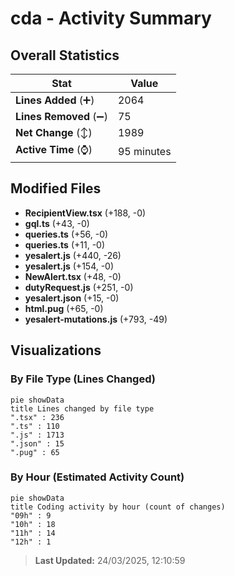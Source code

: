 # cda - Activity Summary 

## Overall Statistics

| Stat                   | Value                                                             |
| ---------------------- | ----------------------------------------------------------------- |
| **Lines Added** (➕)   | 2064                                          |
| **Lines Removed** (➖) | 75                                        |
| **Net Change** (↕)    | 1989                |
| **Active Time** (⌚)   | 95 minutes |


## Modified Files
- **RecipientView.tsx** (+188, -0)
- **gql.ts** (+43, -0)
- **queries.ts** (+56, -0)
- **queries.ts** (+11, -0)
- **yesalert.js** (+440, -26)
- **yesalert.js** (+154, -0)
- **NewAlert.tsx** (+48, -0)
- **dutyRequest.js** (+251, -0)
- **yesalert.json** (+15, -0)
- **html.pug** (+65, -0)
- **yesalert-mutations.js** (+793, -49)

## Visualizations

### By File Type (Lines Changed)

```mermaid
pie showData
title Lines changed by file type
".tsx" : 236
".ts" : 110
".js" : 1713
".json" : 15
".pug" : 65
```

### By Hour (Estimated Activity Count)

```mermaid
pie showData
title Coding activity by hour (count of changes)
"09h" : 9
"10h" : 18
"11h" : 14
"12h" : 1
```


> **Last Updated:** 24/03/2025, 12:10:59